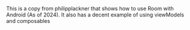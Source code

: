 This is a copy from philipplackner that shows how to use Room with Android (As of 2024). It also has a decent example of using viewModels and composables
